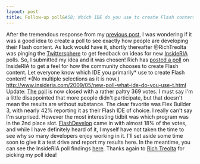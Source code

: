 ```yaml
---
layout: post
title: Follow-up poll&#58; Which IDE do you use to create Flash content?
---
```


After the tremendous response from my <a title="Found and Lost: The Flash IDE" href="http://kevinsuttle.com/2009/05/02/found-and-lost-the-flash-ide/">previous post</a>, I was wondering if it was a good idea to create a poll to see exactly how people are developing their Flash content. As luck would have it, shortly thereafter @RichTreolta was pinging the <a title="Twitter- Rich Treolta" href="http://twitter.com/richtretola/statuses/1846624356">Twittersphere</a> to get feedback on ideas for new <a title="InsideRIA" href="http://insideria.com/index.htm">InsideRIA</a> polls. So, I submitted my idea and it was chosen! Rich has <a title="InsideRIA poll" href="http://www.insideria.com/2009/05/new-poll-what-ide-do-you-use-t.html">posted a poll</a> on InsideRIA to get a feel for how the community chooses to create Flash content. Let everyone know which IDE you primarily* use to create Flash content! *(No multiple selections as it is now.) <a title="InsideRIA poll" href="http://www.insideria.com/2009/05/new-poll-what-ide-do-you-use-t.html">http://www.insideria.com/2009/05/new-poll-what-ide-do-you-use-t.html</a> Update: <a title="InsideRIA poll results" href="http://www.insideria.com/2009/05/poll-results-which-ide-do-you.html">The poll</a> is now closed with a rather paltry 369 votes. I must say I'm a little disappointed that more people didn't participate, but that doesn't mean the results are without substance. The clear favorite was Flex Builder 3, with nearly 42% reporting it as their Flash IDE of choice. I really can't say I'm surprised. However the most interesting tidbit was which program was in the 2nd place slot. <a title="FlashDevelop - Main Page" href="http://www.flashdevelop.org/wikidocs/index.php?title=Main_Page">FlashDevelop</a> came in with almost 18% of the votes, and while I have definitely heard of it, I myself have not taken the time to see why so many developers enjoy working in it. I'll set aside some time soon to give it a test drive and report my results here. In the meantime, you can see the InsideRIA poll findings <a title="InsideRIA Poll Results" href="http://www.insideria.com/2009/05/poll-results-which-ide-do-you.html">here</a>. Thanks again to <a title="Rich Trelota - EverythingFlex" href="http://blog.everythingflex.com/">Rich Treolta</a> for picking my poll idea!